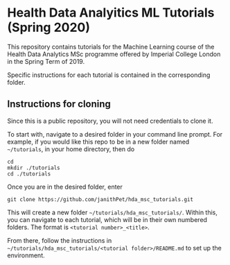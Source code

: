 # Health Data Analyitics ML Tutorials (Spring 2020)

This repository contains tutorials for the Machine Learning course of the Health Data Analytics MSc programme offered by Imperial College London in the Spring Term of 2019.

Specific instructions for each tutorial is contained in the corresponding folder.

## Instructions for cloning
Since this is a public repository, you will not need credentials to clone it.

To start with, navigate to a desired folder in your command line prompt. For example, if you would like this repo to be in a new folder named `~/tutorials`, in your home directory, then do

```
cd
mkdir ./tutorials
cd ./tutorials
```

Once you are in the desired folder, enter

```
git clone https://github.com/janithPet/hda_msc_tutorials.git
```

This will create a new folder `~/tutorials/hda_msc_tutorials/`. Within this, you can navigate to each tutorial, which will be in their own numbered folders. The format is `<tutorial number>_<title>`.

From there, follow the instructions in `~/tutorials/hda_msc_tutorials/<tutorial folder>/README.md` to set up the environment.
